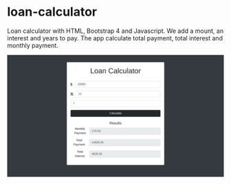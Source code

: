 # loan-calculator
Loan calculator with HTML, Bootstrap 4 and Javascript. We add a mount, an interest and years to pay. The app calculate total payment, total interest and monthly payment.

![alt_text](https://github.com/marcosmap/loan-calculator/blob/master/img/127.0.0.1_5500_index.html_%20(2).png)

